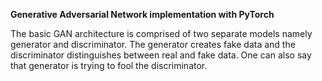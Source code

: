 **Generative Adversarial Network implementation with PyTorch**

The basic GAN architecture is comprised of two separate models namely generator and discriminator. The generator creates fake data and the discriminator distinguishes between real and fake data. One can also say that generator is trying to fool the discriminator.
